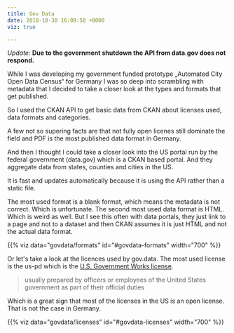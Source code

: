 ```yaml
---
title: Gov Data
date: 2018-10-30 16:08:58 +0000
viz: true

---
```

_Update:_ **Due to the government shutdown the API from data.gov does not respond.**

While I was developing my government funded prototype „Automated City Open Data Census“ for Germany I was so deep into scrambling with metadata that I decided to take a closer look at the types and formats that get published.

So I used the CKAN API to get basic data from CKAN about licenses used, data formats and categories.

A few not so supering facts are that not fully open licenes still dominate the field and PDF is the most published data format in Germany.

And then I thought I could take a closer look into the US portal run by the federal government (data.gov) which is a CKAN based portal. And they aggregate data from states, counties and cities in the US.

It is fast and updates automatically because it is using the API rather than a static file.

The most used format is a blank format, which means the metadata is not correct. Which is unfortunate. The second most used data format is HTML. Which is weird as well. But I see this often with data portals, they just link to a page and not to a dataset and then CKAN assumes it is just HTML and not the actual data format.

<div id="govdata-formats"></div>

{{% viz data="govdata/formats" id="#govdata-formats" width="700" %}}

Or let's take a look at the licences used by gov.data. The most used license is the us-pd which is the [U.S. Government Works license](https://www.usa.gov/government-works).

> usually prepared by officers or employees of the United States government as part of their official duties

Which is a great sign that most of the licenses in the US is an open license. That is not the case in Germany.

<div id="govdata-licenses"></div>

{{% viz data="govdata/licenses" id="#govdata-licenses" width="700" %}}